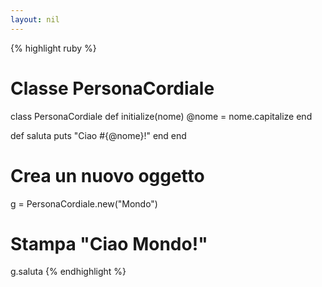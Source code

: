 ```yaml
---
layout: nil
---
```


{% highlight ruby %}
# Classe PersonaCordiale
class PersonaCordiale
  def initialize(nome)
    @nome = nome.capitalize
  end

  def saluta
    puts "Ciao #{@nome}!"
  end
end

# Crea un nuovo oggetto
g = PersonaCordiale.new("Mondo")

# Stampa "Ciao Mondo!"
g.saluta
{% endhighlight %}

